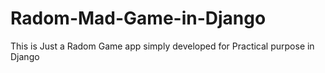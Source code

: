 # Radom-Mad-Game-in-Django
This is Just a Radom Game app simply  developed for Practical purpose in Django
